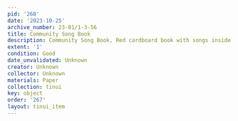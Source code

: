 ```yaml
---
pid: '268'
date: '2023-10-25'
archive_number: 23-01/1-3-56
title: Community Song Book
description: Community Song Book, Red cardboard book with songs inside to sing along.
extent: '1'
condition: Good
date_unvalidated: Unknown
creator: Unknown
collector: Unknown
materials: Paper
collection: tinui
key: object
order: '267'
layout: tinui_item
---
```

